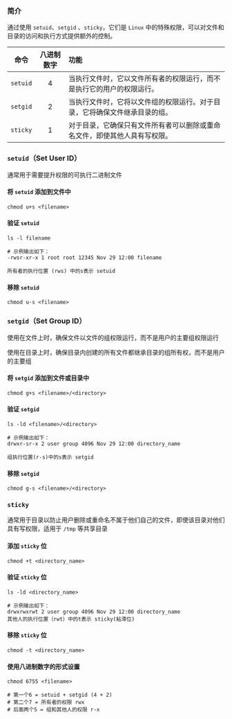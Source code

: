 ### 简介

通过使用 `setuid`、`setgid` 、`sticky`，它们是 `Linux` 中的特殊权限，可以对文件和目录的访问和执行方式提供额外的控制。


| 命令 | 八进制数字 | 功能 |
| :-: | :-: | :-- |
| `setuid` | 4 | 当执行文件时，它以文件所有者的权限运行，而不是执行它的用户的权限运行。 |
| `setgid` | 2 | 当执行文件时，它将以文件组的权限运行。对于目录，它将确保文件继承目录的组。 |
| `sticky` | 1 | 对于目录，它确保只有文件所有者可以删除或重命名文件，即使其他人具有写权限。 |

### `setuid`（Set User ID）

通常用于需要提升权限的可执行二进制文件

#### 将 `setuid` 添加到文件中

```shell
chmod u+s <filename>
```

#### 验证 `setuid`

```shell
ls -l filename

# 示例输出如下：
-rwsr-xr-x 1 root root 12345 Nov 29 12:00 filename

所有者的执行位置 (rws) 中的s表示 setuid
```

#### 移除 `setuid`

```shell
chmod u-s <filename>
```

### `setgid`（Set Group ID）

使用在文件上时，确保文件以文件的组权限运行，而不是用户的主要组权限运行

使用在目录上时，确保目录内创建的所有文件都继承目录的组所有权，而不是用户的主要组

#### 将 `setgid` 添加到文件或目录中

```shell
chmod g+s <filename>/<directory>
```

#### 验证 `setgid`

```shell
ls -ld <filename>/<directory>

# 示例输出如下：
drwxr-sr-x 2 user group 4096 Nov 29 12:00 directory_name

组执行位置(r-s)中的s表示 setgid
```

#### 移除 `setgid`

```shell
chmod g-s <filename>/<directory>
```

### `sticky`

通常用于目录以防止用户删除或重命名不属于他们自己的文件，即使该目录对他们具有写权限，适用于 `/tmp` 等共享目录

#### 添加 `sticky` 位

```shell
chmod +t <directory_name>
```

#### 验证 `sticky` 位

```shell
ls -ld <directory_name>

# 示例输出如下：
drwxrwxrwt 2 user group 4096 Nov 29 12:00 directory_name
其他人的执行位置（rwt）中的t表示 sticky(粘滞位)
```

#### 移除 `sticky` 位

```shell
chmod -t <directory_name>
```

#### 使用八进制数字的形式设置

```shell
chmod 6755 <filename>

# 第一个6 = setuid + setgid (4 + 2)
# 第二个7 = 所有者的权限 rwx
# 后面两个5 = 组和其他人的权限 r-x
```